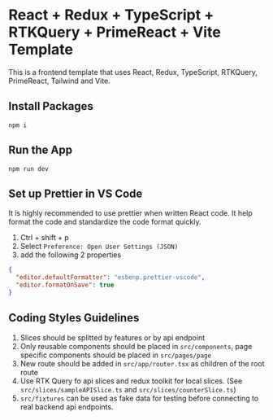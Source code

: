 # React + Redux + TypeScript + RTKQuery + PrimeReact + Vite Template

This is a frontend template that uses React, Redux, TypeScript, RTKQuery, PrimeReact, Tailwind and Vite.

## Install Packages

`npm i`

## Run the App

`npm run dev`

## Set up Prettier in VS Code

It is highly recommended to use prettier when written React code. It help format the code and standardize the code format quickly.

1. Ctrl + shift + p
2. Select `Preference: Open User Settings (JSON)`
3. add the following 2 properties

```json
{
  "editor.defaultFormatter": "esbenp.prettier-vscode",
  "editor.formatOnSave": true
}
```

## Coding Styles Guidelines

1. Slices should be splitted by features or by api endpoint
2. Only reusable components should be placed in `src/components`, page specific components should be placed in `src/pages/page`
3. New route should be added in `src/app/router.tsx` as children of the root route
4. Use RTK Query fo api slices and redux toolkit for local slices. (See `src/slices/sampleAPISlice.ts` and `src/slices/counterSlice.ts`)
5. `src/fixtures` can be used as fake data for testing before connecting to real backend api endpoints.
